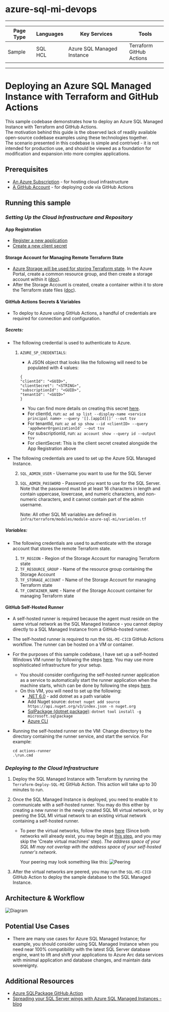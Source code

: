 # azure-sql-mi-devops

---

| Page Type | Languages    | Key Services               | Tools                         |
| --------- | ------------ | -------------------------- | ----------------------------- |
| Sample    | SQL <br> HCL | Azure SQL Managed Instance | Terraform <br> GitHub Actions |

---

# Deploying an Azure SQL Managed Instance with Terraform and GitHub Actions

This sample codebase demonstrates how to deploy an Azure SQL Managed Instance with Terraform and GitHub Actions.
<br>
The motivation behind this guide is the observed lack of readily available open-source codebase examples using these technologies together.
<br>
The scenario presented in this codebase is simple and contrived - it is not intended for production use, and should be viewed as a foundation for modification and expansion into more complex applications.

## Prerequisites

- [An Azure Subscription](https://azure.microsoft.com/en-us/free/) - for hosting cloud infrastructure
- [A GitHub Account](https://github.com/join) - for deploying code via GitHub Actions

## Running this sample

### _*Setting Up the Cloud Infrastructure and Repository*_

#### App Registration

- [Register a new application](https://learn.microsoft.com/en-us/azure/active-directory/develop/quickstart-register-app)
- [Create a new client secret](https://learn.microsoft.com/en-us/azure/active-directory/develop/quickstart-register-app#add-a-client-secret)

#### Storage Account for Managing Remote Terraform State

- [Azure Storage will be used for storing Terraform state](https://learn.microsoft.com/en-us/azure/developer/terraform/store-state-in-azure-storage?tabs=azure-cli). In the Azure Portal, create a common resource group, and then create a storage account within it ([doc](https://docs.microsoft.com/en-us/azure/storage/common/storage-account-create?tabs=azure-portal)).
- After the Storage Account is created, create a container within it to store the Terraform state files ([doc](https://docs.microsoft.com/en-us/azure/storage/blobs/storage-quickstart-blobs-portal#create-a-container)).

#### GitHub Actions Secrets & Variables

- To deploy to Azure using GitHub Actions, a handful of credentials are required for connection and configuration.

##### Secrets:

- The following credential is used to authenticate to Azure.

  1.  `AZURE_SP_CREDENTIALS`:

      - A JSON object that looks like the following will need to be populated with 4 values:

      ```
      {
      "clientId": "<GUID>",
      "clientSecret": "<STRING>",
      "subscriptionId": "<GUID>",
      "tenantId": "<GUID>"
      }
      ```

      - You can find more details on creating this secret [here](https://github.com/marketplace/actions/azure-login#configure-a-service-principal-with-a-secret).
      - For clientId, run: `az ad sp list --display-name <service principal name> --query '[].[appId][]' --out tsv`
      - For tenantId, run: `az ad sp show --id <clientID> --query 'appOwnerOrganizationId' --out tsv`
      - For subscriptionId, run: `az account show --query id --output tsv`
      - For clientSecret: This is the client secret created alongside the App Registration above

- The following credentials are used to set up the Azure SQL Managed Instance.

  2.  `SQL_ADMIN_USER` - Username you want to use for the SQL Server
  3.  `SQL_ADMIN_PASSWORD` - Password you want to use for the SQL Server. Note that the password must be at least 16 characters in length and contain uppercase, lowercase, and numeric characters, and non-numeric characters, and it cannot contain part of the admin username.

      Note: All other SQL MI variables are defined in `infra/terraform/modules/module-azure-sql-mi/variables.tf`

##### Variables:

- The following credentials are used to authenticate with the storage account that stores the remote Terraform state.

  1.  `TF_REGION` - Region of the Storage Account for managing Terraform state
  2.  `TF_RESOURCE_GROUP` - Name of the resource group containing the Storage Account
  3.  `TF_STORAGE_ACCOUNT` - Name of the Storage Account for managing Terraform state
  4.  `TF_CONTAINER_NAME` - Name of the Storage Account container for managing Terraform state

#### GitHub Self-Hosted Runner

- A self-hosted runner is required because the agent must reside on the same virtual network as the SQL Managed Instance - you cannot deploy directly to a SQL Managed Instance from a GitHub-hosted runner.
- The self-hosted runner is required to run the `SQL-MI-CICD` GitHub Actions workflow. The runner can be hosted on a VM or container.
- For the purposes of this sample codebase, I have set up a self-hosted Windows VM runner by following the steps [here](https://docs.github.com/en/actions/hosting-your-own-runners/managing-self-hosted-runners/adding-self-hosted-runners). You may use more sophisticated infrastructure for your setup.
  - You should consider configuring the self-hosted runner application as a service to automatically start the runner application when the machine starts, which can be done by following the steps [here](https://docs.github.com/en/actions/hosting-your-own-runners/managing-self-hosted-runners/configuring-the-self-hosted-runner-application-as-a-service?platform=windows).
  - On this VM, you will need to set up the following:
    - [.NET 6.0](https://dotnet.microsoft.com/en-us/download/dotnet/6.0) - add dotnet as a path variable
    - Add Nuget source: `dotnet nuget add source https://api.nuget.org/v3/index.json -n nuget.org`
    - [SqlPackage (dotnet package)](https://learn.microsoft.com/en-us/sql/tools/sqlpackage/sqlpackage-download?view=sql-server-ver16#installation-cross-platform): `dotnet tool install -g microsoft.sqlpackage`
    - [Azure CLI](https://docs.microsoft.com/en-us/cli/azure/install-azure-cli-windows?tabs=azure-cli)

- Running the self-hosted runner on the VM: Change directory to the directory containing the runner service, and start the service. For example:
  ```
  cd actions-runner
  .\run.cmd
  ```

### _*Deploying to the Cloud Infrastructure*_

1. Deploy the SQL Managed Instance with Terraform by running the `Terraform-Deploy-SQL-MI` GitHub Action. This action will take up to 30 minutes to run.
2. Once the SQL Managed Instance is deployed, you need to enable it to communicate with a self-hosted runner. You may do this either by creating a new runner in the newly created SQL MI virtual network, or by peering the SQL MI virtual network to an existing virtual network containing a self-hosted runner.

   - To peer the virtual networks, follow the steps [here](https://docs.microsoft.com/en-us/azure/virtual-network/tutorial-connect-virtual-networks-portal) (Since both networks will already exist, you may begin at [this step](https://learn.microsoft.com/en-us/azure/virtual-network/tutorial-connect-virtual-networks-portal#create-virtual-network-peer), and you may skip the 'Create virtual machines' step). _The address space of your SQL MI may not overlap with the address space of your self-hosted runner's network_.

     Your peering may look something like this:
     ![Peering](./docs/images/peering.png)

3. After the virtual networks are peered, you may run the `SQL-MI-CICD` GitHub Action to deploy the sample database to the SQL Managed Instance.

## Architecture & Workflow

![Diagram](./docs/images/diagram.png)

## Potential Use Cases

- There are many use cases for Azure SQL Managed Instance; for example, you should consider using SQL Managed Instance when you need near 100% compatibility with the latest SQL Server database engine, want to lift and shift your applications to Azure Arc data services with minimal application and database changes, and maintain data sovereignty.

## Additional Resources

- [Azure SQLPackage GitHub Action](https://github.com/Azure/run-sqlpackage-action)
- [Spreading your SQL Server wings with Azure SQL Managed Instances - blog](https://www.kevinrchant.com/2023/05/06/spreading-your-sql-server-wings-with-azure-sql-managed-instances/)
